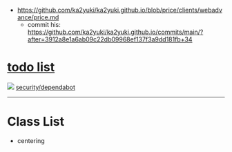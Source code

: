 - https://github.com/ka2yuki/ka2yuki.github.io/blob/price/clients/webadvance/price.md
  - commit his: https://github.com/ka2yuki/ka2yuki.github.io/commits/main/?after=3912a8e1a6ab09c22db09968ef137f3a9dd181fb+34
# [todo list](https://github.com/users/ka2yuki/projects/4/views/2)
  
<!--
<img src="https://avatars.githubusercontent.com/u/22783900" width=15 />
-->  
<img src="https://avatars.githubusercontent.com/in/29110?s=15" /> [security/dependabot](https://github.com/ka2yuki/ka2yuki.github.io/security/dependabot)

---

# Class List
- centering